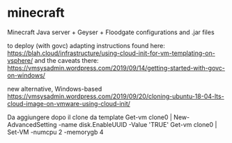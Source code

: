 # minecraft
Minecraft Java server + Geyser + Floodgate configurations and .jar files

to deploy (with govc) adapting instructions found here:
https://blah.cloud/infrastructure/using-cloud-init-for-vm-templating-on-vsphere/
and the caveats there:
https://vmsysadmin.wordpress.com/2019/09/14/getting-started-with-govc-on-windows/

new alternative, Windows-based
https://vmsysadmin.wordpress.com/2019/09/20/cloning-ubuntu-18-04-lts-cloud-image-on-vmware-using-cloud-init/

Da aggiungere dopo il clone da template 
Get-vm clone0 | New-AdvancedSetting -name disk.EnableUUID -Value 'TRUE'
Get-vm clone0 | Set-VM -numcpu 2 -memorygb 4

